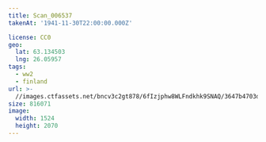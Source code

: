 ```yaml
---
title: Scan_006537
takenAt: '1941-11-30T22:00:00.000Z'

license: CC0
geo:
  lat: 63.134503
  lng: 26.05957
tags:
  - ww2
  - finland
url: >-
  //images.ctfassets.net/bncv3c2gt878/6fIzjphw8WLFndkhk9SNAQ/3647b4703d567316789ac01431d2d2f1/scan_006537_23934184893_o
size: 816071
image:
  width: 1524
  height: 2070
---
```

